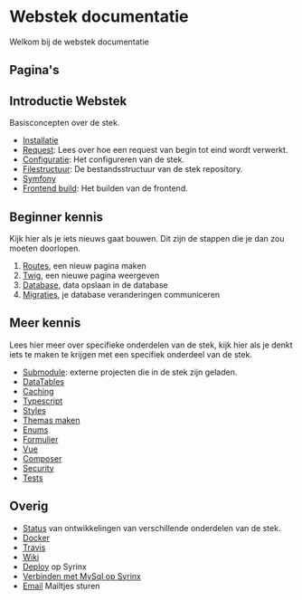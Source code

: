 # Webstek documentatie

Welkom bij de webstek documentatie

## Pagina's

## Introductie Webstek

Basisconcepten over de stek.

- [Installatie](installatie.md)
- [Request](request.md): Lees over hoe een request van begin tot eind wordt verwerkt.
- [Configuratie](configuratie.md): Het configureren van de stek.
- [Filestructuur](filestructuur.md): De bestandsstructuur van de stek repository.
- [Symfony](symfony.md)
- [Frontend build](frontend.md): Het builden van de frontend.

## Beginner kennis

Kijk hier als je iets nieuws gaat bouwen. Dit zijn de stappen die je dan zou moeten doorlopen.

1. [Routes](routes.md), een nieuw pagina maken
1. [Twig](twig.md), een nieuwe pagina weergeven
1. [Database](orm.md), data opslaan in de database
1. [Migraties](migraties.md), je database veranderingen communiceren

## Meer kennis

Lees hier meer over specifieke onderdelen van de stek, kijk hier als je denkt iets te maken te krijgen met een specifiek onderdeel van de stek.

- [Submodule](submodule.md): externe projecten die in de stek zijn geladen.
- [DataTables](datatables.md)
- [Caching](caching.md)
- [Typescript](typescript.md)
- [Styles](styles.md)
- [Themas maken](themas-maken.md)
- [Enums](enums.md)
- [Formulier](formulier.md)
- [Vue](vue.md)
- [Composer](composer.md)
- [Security](security.md)
- [Tests](test.md)

## Overig

- [Status](status.md) van ontwikkelingen van verschillende onderdelen van de stek.
- [Docker](installatie-docker.md)
- [Travis](ci.md)
- [Wiki](wiki.md)
- [Deploy](deploy.md) op Syrinx
- [Verbinden met MySql op Syrinx](verbinden-met-mysql-op-syrinx.md)
- [Email](email.md) Mailtjes sturen
